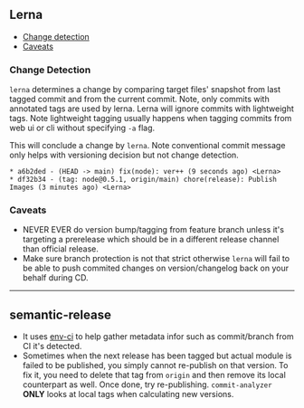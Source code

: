 ## Lerna

- [Change detection](#change-detection)
- [Caveats](#caveats)


### Change Detection

`lerna` determines a change by comparing target files' snapshot from last tagged commit and from the current commit. Note, only commits with annotated tags are used by lerna. Lerna will ignore commits with lightweight tags. Note lightweight tagging usually happens when tagging commits from web ui or cli without specifying `-a` flag.

This will conclude a change by `lerna`. Note conventional commit message only helps with versioning decision but not change detection.
```
* a6b2ded - (HEAD -> main) fix(node): ver++ (9 seconds ago) <Lerna>
* df32b34 - (tag: node@0.5.1, origin/main) chore(release): Publish Images (3 minutes ago) <Lerna>
```

### Caveats

- NEVER EVER do version bump/tagging from feature branch unless it's targeting a prerelease which should be in a different release channel than official release.
- Make sure branch protection is not that strict otherwise `lerna` will fail to be able to push commited changes on version/changelog back on your behalf during CD.


---

## semantic-release

- It uses [env-ci](https://github.com/pvdlg/env-ci) to help gather metadata infor such as commit/branch from CI it's detected.
- Sometimes when the next release has been tagged but actual module is failed to be published, you simply cannot re-publish on that version. To fix it, you need to delete that tag from `origin` and then remove its local counterpart as well. Once done, try re-publishing. `commit-analyzer` **ONLY** looks at local tags when calculating new versions.
